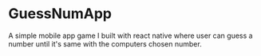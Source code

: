 # GuessNumApp
A simple mobile app game I built with react native where user can guess a number until it's same with the computers chosen number.
